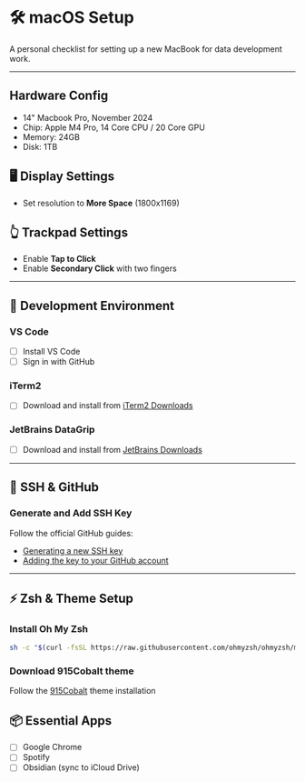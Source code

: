 # 🛠️ macOS Setup

A personal checklist for setting up a new MacBook for data development work.

---

## Hardware Config

- 14" Macbook Pro, November 2024
- Chip: Apple M4 Pro, 14 Core CPU / 20 Core GPU
- Memory: 24GB
- Disk: 1TB

## 🖥️ Display Settings
- Set resolution to **More Space** (1800x1169)

## 👆 Trackpad Settings
- Enable **Tap to Click**
- Enable **Secondary Click** with two fingers

---

## 🧰 Development Environment

### VS Code
- [ ] Install VS Code
- [ ] Sign in with GitHub

### iTerm2
- [ ] Download and install from [iTerm2 Downloads](https://iterm2.com/downloads.html)

### JetBrains DataGrip
- [ ] Download and install from [JetBrains Downloads](https://www.jetbrains.com/datagrip/download/#section=mac)

---

## 🔐 SSH & GitHub

### Generate and Add SSH Key
Follow the official GitHub guides:
- [Generating a new SSH key](https://docs.github.com/en/authentication/connecting-to-github-with-ssh/generating-a-new-ssh-key-and-adding-it-to-the-ssh-agent)
- [Adding the key to your GitHub account](https://docs.github.com/en/authentication/connecting-to-github-with-ssh/adding-a-new-ssh-key-to-your-github-account)

---

## ⚡ Zsh & Theme Setup

### Install Oh My Zsh
```bash
sh -c "$(curl -fsSL https://raw.githubusercontent.com/ohmyzsh/ohmyzsh/master/tools/install.sh)"
```


### Download 915Cobalt theme

Follow the [915Cobalt](https://github.com/ItsJoshCampos/Cobalt915-iterm) theme installation

## 📦 Essential Apps

- [ ] Google Chrome
- [ ] Spotify
- [ ] Obsidian (sync to iCloud Drive)
